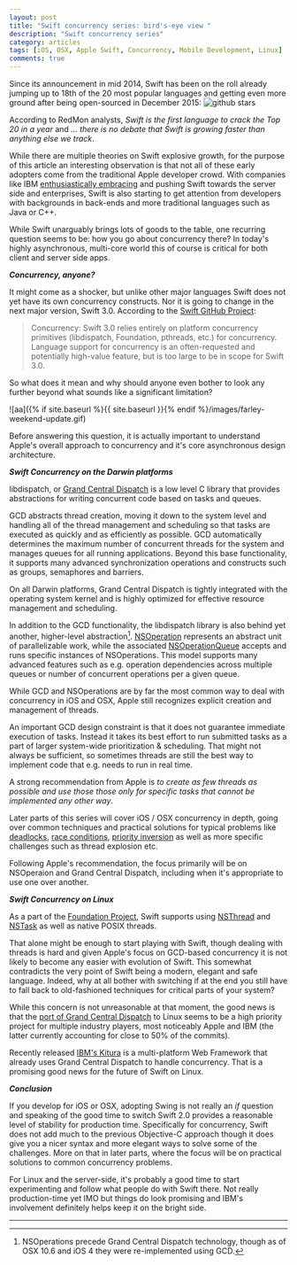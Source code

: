 ```yaml
---
layout: post
title: "Swift concurrency series: bird's-eye view "
description: "Swift concurrency series"
category: articles
tags: [iOS, OSX, Apple Swift, Concurrency, Mobile Development, Linux]
comments: true
---
```


Since its announcement in mid 2014, Swift has been on the roll already jumping up to 18th of the 20 most popular languages and getting even more ground after being open-sourced in December 2015:
![github stars](https://pbs.twimg.com/media/Cb1aJW4WwAIK5w8.png)

According to RedMon analysts, _Swift is the first language to crack the Top 20 in a year_ and _... there is no debate that Swift is growing faster than anything else we track_.

While there are multiple theories on Swift explosive growth, for the purpose of this article an interesting observation is that not all of these early adopters come from the traditional Apple developer crowd. With companies like IBM [enthusiastically embracing](http://www-03.ibm.com/press/us/en/pressrelease/49157.wss) and pushing Swift towards the server side and enterprises, Swift is also starting to get attention from developers with backgrounds in back-ends and more traditional languages such as Java or C++.

While Swift unarguably brings lots of goods to the table, one recurring question seems to be: how you go about concurrency there? In today's highly asynchronous, multi-core world this of course is critical for both client and server side apps.

***Concurrency, anyone?***

It might come as a shocker, but unlike other major languages Swift does not yet have its own concurrency constructs. Nor it is going to change in the next major version, Swift 3.0. According to the [Swift GitHub Project](https://github.com/apple/swift-evolution):

  > Concurrency: Swift 3.0 relies entirely on platform concurrency primitives (libdispatch, Foundation, pthreads, etc.) for concurrency. Language support for concurrency is an often-requested and potentially high-value feature, but is too large to be in scope for Swift 3.0.

So what does it mean and why should anyone even bother to look any further beyond what sounds like a significant limitation?

![aa]({% if site.baseurl %}{{ site.baseurl }}{% endif %}/images/farley-weekend-update.gif)

Before answering this question, it is actually important to understand Apple's overall approach to concurrency and it's core asynchronous design architecture.

***Swift Concurrency on the Darwin platforms***

libdispatch, or [Grand Central Dispatch](https://developer.apple.com/library/ios/documentation/Performance/Reference/GCD_libdispatch_Ref/) is a low level C library that provides abstractions for writing concurrent code based on tasks and queues.

GCD abstracts thread creation, moving it down to the system level and handling all of the thread management and scheduling so that tasks are executed as quickly and as efficiently as possible. GCD automatically determines the maximum number of concurrent threads for the system and manages queues for all running applications. Beyond this base functionality, it supports many advanced synchronization operations and constructs such as groups, semaphores and barriers.

On all Darwin platforms, Grand Central Dispatch is tightly integrated with the operating system kernel and is highly optimized for effective resource management and scheduling.

In addition to the GCD functionality, the libdispatch library is also behind yet another, higher-level abstraction[^1].   [NSOperation](https://developer.apple.com/library/ios/documentation/Cocoa/Reference/NSOperation_class/index.html) represents an abstract unit of parallelizable work, while the associated [NSOperationQueue](https://developer.apple.com/library/prerelease/ios/documentation/Cocoa/Reference/NSOperationQueue_class/) accepts and runs specific instances of NSOperations. This model supports many advanced features such as e.g. operation dependencies across multiple queues or number of concurrent operations per a given queue.

While GCD and NSOperations are by far the most common way to deal with concurrency in iOS and OSX, Apple still recognizes explicit creation and management of threads.

An important GCD design constraint is that it does not guarantee immediate execution of tasks. Instead it takes its best effort to run submitted tasks as a part of larger system-wide prioritization & scheduling. That might not always be sufficient, so sometimes threads are still the best way to implement code that e.g. needs to run in real time.

A strong recommendation from Apple is _to create as few threads as possible and use those those only for specific tasks that cannot be implemented any other way_.

Later parts of this series will cover iOS / OSX concurrency in depth, going over common techniques and practical solutions for typical problems like [deadlocks](https://en.wikipedia.org/wiki/Deadlock), [race conditions](https://en.wikipedia.org/wiki/Race_condition#Example), [priority inversion](https://en.wikipedia.org/wiki/Priority_inversion) as well as more specific challenges such as thread explosion etc.

Following Apple's recommendation, the focus primarily will be on NSOperaion and Grand Central Dispatch, including when it's appropriate to use one over another.

***Swift Concurrency on Linux***

As a part of the [Foundation Project](https://github.com/apple/swift-corelibs-foundation), Swift supports using [NSThread](https://developer.apple.com/library/ios/documentation/Cocoa/Reference/Foundation/Classes/NSThread_Class/) and [NSTask](https://developer.apple.com/library/mac/documentation/Cocoa/Reference/Foundation/Classes/NSTask_Class/index.html#//apple_ref/occ/cl/NSTask) as well as native POSIX threads.

That alone might be enough to start playing with Swift, though dealing with threads is hard and given Apple's focus on GCD-based concurrency it is not likely to become any easier with evolution of Swift. This somewhat contradicts the very point of Swift being a modern, elegant and safe language. Indeed, why at all bother with switching if at the end you still have to fall back to old-fashioned techniques for critical parts of your system?

While this concern is not unreasonable at that moment, the good news is that the [port of Grand Central Dispatch](https://github.com/apple/swift-corelibs-libdispatch) to Linux seems to be a high priority project for multiple industry players, most noticeably Apple and IBM (the latter currently accounting for close to 50% of the commits).

Recently released [IBM's Kitura](https://github.com/IBM-Swift/Kitura?cm_mc_uid=10741446831914349027875&cm_mc_sid_50200000=1458025338) is a multi-platform Web Framework that already uses Grand Central Dispatch to handle concurrency. That is a promising good news for the future of Swift on Linux.

***Conclusion***

If you develop for iOS or OSX, adopting Swing is not really an _if_ question and speaking of the good time to switch Swift 2.0 provides a reasonable level of stability for production time. Specifically for concurrency, Swift does not add much to the previous Objective-C approach though it does give you a nicer syntax and more elegant ways to solve some of the challenges. More on that in later parts, where the focus will be on practical solutions to common concurrency problems.

For Linux and the server-side, it's probably a good time to start experimenting and follow what people do with Swift there. Not really production-time yet IMO but things do look promising and IBM's involvement definitely helps keep it on the bright side.



* * *

[^1]: NSOperations precede Grand Central Dispatch technology, though as of OSX 10.6 and iOS 4 they were re-implemented using GCD.

[^2]: [Concurrency programming guide](https://developer.apple.com/library/ios/documentation/General/Conceptual/ConcurrencyProgrammingGuide/Introduction/Introduction.html)

[^3]: [Threading Programming Guide](https://developer.apple.com/library/ios/documentation/Cocoa/Conceptual/Multithreading/Introduction/Introduction.html#//apple_ref/doc/uid/10000057i)
